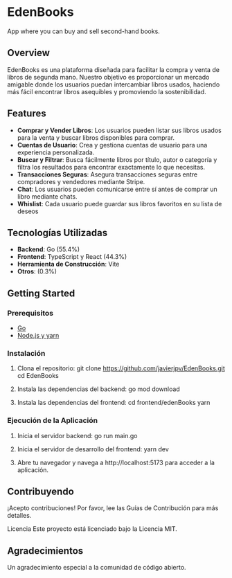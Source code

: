 # EdenBooks

App where you can buy and sell second-hand books.

## Overview

EdenBooks es una plataforma diseñada para facilitar la compra y venta de libros de segunda mano. Nuestro objetivo es proporcionar un mercado amigable donde los usuarios puedan intercambiar libros usados, haciendo más fácil encontrar libros asequibles y promoviendo la sostenibilidad.

## Features

- **Comprar y Vender Libros**: Los usuarios pueden listar sus libros usados para la venta y buscar libros disponibles para comprar.
- **Cuentas de Usuario**: Crea y gestiona cuentas de usuario para una experiencia personalizada.
- **Buscar y Filtrar**: Busca fácilmente libros por título, autor o categoría y filtra los resultados para encontrar exactamente lo que necesitas.
- **Transacciones Seguras**: Asegura transacciones seguras entre compradores y vendedores mediante Stripe.
- **Chat**: Los usuarios pueden comunicarse entre sí antes de comprar un libro mediante chats.
- **Whislist**: Cada usuario puede guardar sus libros favoritos en su lista de deseos

## Tecnologías Utilizadas

- **Backend**: Go (55.4%)
- **Frontend**: TypeScript y React (44.3%)
- **Herramienta de Construcción**: Vite
- **Otros**: (0.3%)

## Getting Started

### Prerequisitos

- [Go](https://golang.org/doc/install)
- [Node.js y yarn](https://nodejs.org/en/download/)

### Instalación

1. Clona el repositorio:
   git clone https://github.com/javierjpv/EdenBooks.git
   cd EdenBooks

2. Instala las dependencias del backend:
go mod download

3. Instala las dependencias del frontend:
cd frontend/edenBooks
yarn

### Ejecución de la Aplicación

1. Inicia el servidor backend:
go run main.go

2. Inicia el servidor de desarrollo del frontend:
yarn dev

3. Abre tu navegador y navega a http://localhost:5173 para acceder a la aplicación.

## Contribuyendo
¡Acepto contribuciones! Por favor, lee las Guías de Contribución para más detalles.

Licencia
Este proyecto está licenciado bajo la Licencia MIT.

## Agradecimientos
Un agradecimiento especial a la comunidad de código abierto.